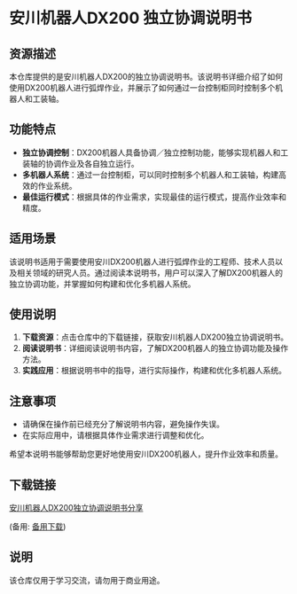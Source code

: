 # 安川机器人DX200 独立协调说明书

## 资源描述

本仓库提供的是安川机器人DX200的独立协调说明书。该说明书详细介绍了如何使用DX200机器人进行弧焊作业，并展示了如何通过一台控制柜同时控制多个机器人和工装轴。

## 功能特点

- **独立协调控制**：DX200机器人具备协调／独立控制功能，能够实现机器人和工装轴的协调作业及各自独立运行。
- **多机器人系统**：通过一台控制柜，可以同时控制多个机器人和工装轴，构建高效的作业系统。
- **最佳运行模式**：根据具体的作业需求，实现最佳的运行模式，提高作业效率和精度。

## 适用场景

该说明书适用于需要使用安川DX200机器人进行弧焊作业的工程师、技术人员以及相关领域的研究人员。通过阅读本说明书，用户可以深入了解DX200机器人的独立协调功能，并掌握如何构建和优化多机器人系统。

## 使用说明

1. **下载资源**：点击仓库中的下载链接，获取安川机器人DX200独立协调说明书。
2. **阅读说明书**：详细阅读说明书内容，了解DX200机器人的独立协调功能及操作方法。
3. **实践应用**：根据说明书中的指导，进行实际操作，构建和优化多机器人系统。

## 注意事项

- 请确保在操作前已经充分了解说明书内容，避免操作失误。
- 在实际应用中，请根据具体作业需求进行调整和优化。

希望本说明书能够帮助您更好地使用安川DX200机器人，提升作业效率和质量。

## 下载链接
[安川机器人DX200独立协调说明书分享](https://pan.quark.cn/s/ee370f720090) 

(备用: [备用下载](https://pan.baidu.com/s/1-daEtM4r4DzXiINB10hy0A?pwd=1234))

## 说明

该仓库仅用于学习交流，请勿用于商业用途。

